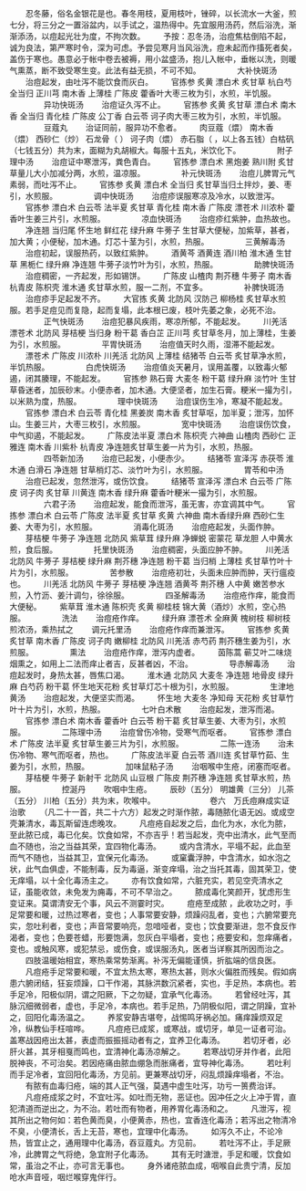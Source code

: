 <!-- { "loadSidebar": true } -->
　　忍冬藤，俗名金银花是也。春冬用枝，夏用枝叶，锉碎，以长流水一大釜，煎七分，将三分之一置浴盆内，以手试之，温热得中。先宜服用汤药，然后浴洗，渐渐添汤，以痘起光壮为度，不拘次数。
　　予按：忍冬汤，治痘焦枯倒陷不起，诚为良法，第严寒时令，深为可虑。予尝见寒月当风浴洗，痘未起而作搐死者矣，盖伤于寒也。愚意必于帐中卷去被褥，用小盆盛汤，抱儿入帐中，垂帐以洗，则暖气熏蒸，断不致受寒生变。此法有益无损，不可不知。
　　
　　大补快斑汤
　　治痘起发，由吐泻不能饮食而灰白。
　　官拣参 炙黄 漂白术 炙甘草 杭白芍 全当归 正川芎 南木香 上薄桂 广陈皮 藿香叶大枣三枚为引，水煎，半饥服。
　　
　　异功快斑汤
　　治痘证久泻不止。
　　官拣参 炙黄 炙甘草 漂白术 南木香 全当归 青化桂 广陈皮 公丁香 白云苓 诃子肉大枣三枚为引，水煎，半饥服。
　　
　　豆蔻丸
　　治证同前，服异功不愈者。
　　肉豆蔻（煨） 南木香（煨） 西砂仁（炒） 石龙骨（ ） 诃子肉（煨） 赤石脂（ ，以上各五钱）白枯矾（七钱五分）共为末，面糊为丸胡椒大。每服十五丸，米饮化下。
　　
　　附子理中汤
　　治痘证中寒泄泻，粪色青白。
　　官拣参 漂白术 黑炮姜 熟川附 炙甘草量儿大小加减分两，水煎，温凉服。
　　
　　补元快斑汤
　　治痘儿脾胃元气素弱，而吐泻不止。
　　官拣参 炙黄 漂白术 全当归 炙甘草当归土拌炒，姜、枣引，水煎服。
　　
　　调中快斑汤
　　治痘疹误服寒凉及冷水，以致泄泻。
　　官拣参 漂白术 白云苓 法半夏 炙甘草 青化桂 南木香 广陈皮 漂苍术 川浓朴 藿香叶生姜三片引，水煎服。
　　
　　凉血快斑汤
　　治痘疹红紫肿，血热故也。
　　净连翘 当归尾 怀生地 鲜红花 绿升麻 牛蒡子 生甘草大便秘，加紫草，甚者，加大黄；小便秘，加木通。灯芯十茎为引，水煎，热服。
　　
　　三黄解毒汤
　　治痘初起，误服热药，以致红紫肿。
　　酒黄芩 酒黄连 酒川柏 淮木通 生甘草 黑栀仁 绿升麻 净连翘 牛蒡子淡竹叶为引，水煎，热服。
　　
　　助脾快斑汤
　　治痘稠密，一齐起发，形如锡饼。
　　广陈皮 山楂肉 荆芥穗 牛蒡子 南木香 杭青皮 陈枳壳 淮木通 炙甘草水煎，服一二剂，不宜多。
　　
　　补脾快斑汤
　　治痘疹手足起发不齐。
　　大官拣 炙黄 北防风 汉防己 柳杨桂 炙甘草水煎服。若手足痘见而复隐，起而复塌，此本根已废，枝叶先萎之象，必死不治。
　　
　　正气快斑汤
　　治痘犯暴风疾雨，寒凉所郁，不能起发。
　　川羌活 漂苍术 北防风 芽桔梗 当归身 粉干葛 香白芷 正川芎 炙甘草冬月，加上薄桂，生姜为引，水煎服。
　　
　　平胃快斑汤
　　治痘值天时久雨，湿滞不能起发。
　　漂苍术 广陈皮 川浓朴 川羌活 北防风 上薄桂 结猪苓 白云苓 炙甘草净水煎，半饥热服。
　　
　　白虎快斑汤
　　治痘值炎天暑月，误用盖覆，以致毒火郁遏，闭其腠理，不能起发。
　　官拣参 熟石膏 大麦冬 粉干葛 绿升麻 淡竹叶 生甘草昏迷者，加辰砂末。小便赤者，加木通。大便坚者，加生石膏。粳米一撮为引，以米熟为度，热服。
　　
　　理中快斑汤
　　治痘误伤生冷，寒凝不能起发。
　　官拣参 漂白术 白云苓 青化桂 黑姜炭 南木香 炙甘草呕，加半夏；泄泻，加怀山。生姜三片，大枣三枚引，水煎服。
　　
　　宽中快斑汤
　　治痘误伤饮食，中气抑遏，不能起发。
　　广陈皮法半夏 漂白术 陈枳壳 六神曲 山楂肉 西砂仁 正雅连 南木香 川紫朴 杭青皮 净连翘炙甘草生姜一片为引，水煎，热服。
　　
　　四苓新加汤
　　治痘已起发，小便赤少。
　　结猪苓 宣泽泻 赤茯苓 淮木通 白滑石 净连翘 甘草梢灯芯、淡竹叶为引，水煎服。
　　
　　胃苓和中汤
　　治痘已起发，忽然泄泻，或伤饮食。
　　结猪苓 宣泽泻 漂白术 白云苓 广陈皮 诃子肉 炙甘草 川黄连 南木香 绿升麻 藿香叶粳米一撮为引，水煎服。
　　
　　六君子汤
　　治痘起发，能食而泄泻，虽无害，亦宜调其中气。
　　官拣参 漂白术 白云苓 广陈皮 法半夏 炙甘草 炙黄 六神曲 南木香绿升麻 西砂仁生姜、大枣为引，水煎服。
　　
　　消毒化斑汤
　　治痘疮起发，头面作肿。
　　芽桔梗 牛蒡子 净连翘 北防风 紫草茸 绿升麻 净蝉蜕 密蒙花 草龙胆 人中黄水煎，食后服。
　　
　　托里快斑汤
　　治痘稠密，头面应肿不肿。
　　川羌活 北防风 牛蒡子 芽桔梗 绿升麻 荆芥穗 净连翘 粉干葛 当归梢 上薄桂 炙甘草竹叶十片为引，水煎服。
　　
　　苦参散
　　治痘疮初壮，头面未应肿而肿，天行瘟疫也。
　　川羌活 北防风 牛蒡子 芽桔梗 净连翘 酒黄芩 荆芥穗 人中黄 嫩苦参水煎，入竹沥、姜汁调匀，徐徐服。
　　
　　四圣解毒汤
　　治痘疮作痒，能食而大便秘。
　　紫草茸 淮木通 陈枳壳 炙黄 柳桂枝 锦大黄（酒炒）水煎，空心热服。
　　
　　洗法
　　治痘疮作痒。
　　绿升麻 漂苍术 全麻黄 槐树枝 柳树枝煎浓汤，乘热拭之
　　调元托里汤
　　治痘疮作痒而兼泄泻。
　　官拣参 炙黄 炙甘草 南木香 广陈皮 诃子肉 嫩柳桂 北防风 川羌活 赤芍药 荆芥穗生姜为引，水煎服。
　　
　　熏法
　　治痘疮作痒，泄泻内虚者。
　　茵陈蒿 蕲艾叶二味烧烟熏之，如用上二法而痒止者吉，反甚者凶，不治。
　　
　　导赤解毒汤
　　治痘起发时，身热太甚，唇焦口渴。
　　淮木通 北防风 大麦冬 净连翘 地骨皮 绿升麻 白芍药 粉干葛 怀生地天花粉 炙甘草灯芯十根为引，水煎服。
　　
　　生津地黄汤
　　治痘起发，大便坚实而渴。
　　怀生地 大麦冬 净知母 天花粉 炙甘草竹叶十片为引，水煎，热服。
　　
　　七叶白术散
　　治痘起发，泄泻而渴。
　　官拣参 漂白术 南木香 藿香叶 白云苓 粉干葛 炙甘草生姜、大枣为引，水煎服。
　　
　　二陈理中汤
　　治痘曾伤冷物，受寒气而呕者。
　　官拣参 漂白术 广陈皮 法半夏 炙甘草生姜三片为引，水煎服。
　　
　　二陈一连汤
　　治未伤冷物、寒气而呕者，热也。
　　广陈皮法半夏 白云苓 酒川连 炙甘草竹茹、生姜为引，水煎，热服。
　　
　　加味鼠粘子汤
　　治咽喉中生疮，闭塞而呕者。
　　芽桔梗 牛蒡子 新射干 北防风 山豆根 广陈皮 荆芥穗 净连翘 炙甘草水煎，热服。
　　
　　控涎丹
　　吹咽中生疮。
　　辰砂（五分） 明雄黄（三分） 儿茶（五分） 川柏（五分）共为末，吹喉中。
　　
　　
　　卷六　万氏痘麻成实证治歌
　　（凡二十一首，共二十六方）起发之时渐作脓，毒随脓化语无凶。或成空壳兼清水，毒瓦斯留连虑晚攻。
　　凡痘疮自起发之后，血化为水，水化为脓，至此脓已成，毒已化矣。饮食如常，不亦吉乎！若当起发，壳中出清水，此气至而血不随也，治之当益其荣，宜四物化毒汤。
　　或内含清水，平塌不起，此血至而气不随也，当益其卫，宜保元化毒汤。
　　或窠囊浮肿，中含清水，如水泡之状，此气血俱虚，不能制毒，反为毒逼，渐变痒塌，治之当托其毒，固其荣卫，使无痒塌，以十全化毒汤主之。
　　亦有饮食如常，六脏充实，若见空壳清水之证，虽能收敛，未免发为痈毒，不可不早治之。
　　脓成毒化笑颜开，犹虑形生变证来。莫谓清安无个事，风云不测霎时灾。
　　痘疮至成脓 ，此收功之时，手足常要和暖，过热过寒者，变也；人事常要安静，烦躁闷乱者，变也；六腑常要充实，忽吐利者，变也；声音常要响亮，忽喑哑者，变也；饮食要渐进，忽不食反作渴者，变也；色要苍蜡，形要饱满，忽灰白平塌者，变也；疮要安和，忽痒痛者，变也。或触风寒，或犯禁忌，或伤食，或误服汤丸，医者当详察其所因而治之。
　　四肢温暖始相宜，寒热乘常势渐离。补泻无偏能谨慎，折肱端的信良医。
　　凡痘疮手足常要和暖，不宜太热太寒，寒热太甚，则水火偏胜而残矣。假如病患六腑闭结，狂妄烦躁，口干作渴，其脉洪数沉紧者，实也，手足热，本病也。若手足冷，阳极似阴，谓之阳厥，下之勿疑，宜承气化毒汤。
　　若曾经吐泻，其脉沉细微弱者，虚也，手足冷，本病也。若手足热，乃阴极似阳，谓之阴躁，宜补之，回阳化毒汤温之。
　　养浆安静吉堪夸，战惕鸣牙祸必加。痛痒躁烦双足冷，纵教仙手枉喧哗。
　　凡痘疮已成浆，或寒战，或切牙，单见一证者可治。盖寒战因疮出太甚，表虚而振振摇动者有之，宜养卫化毒汤。
　　若切牙者，必肝火甚，其牙相戛而鸣也，宜清神化毒汤凉解之。
　　若寒战切牙并作者，此阳脱神丧，不可治矣。若因疮痛由脓血绷急而胀痛者，宜导神化毒汤。
　　若吐利而手足冷者，宜回阳化毒汤，方见前。更兼寒战切牙，闷乱烦躁痒塌者，不治。
　　有脓有血毒归疮，端的其人正气强，莫遇中虚生吐泻，功亏一篑费治详。
　　凡痘疮成浆之时，不宜吐泻。如吐而无物，恶证也。因冲任之火上冲于胃，直犯清道而逆出之，为不治。若吐而有物者，用养胃化毒汤和之。
　　凡泄泻，视其所出之物何如：若色黄而臭，小便黄赤，热也，宜香连化毒汤；若泻出之物清冷不臭，小便清长，舌上无苔，寒也，宜理中化毒汤。
　　如泻久不止，不论冷热，皆宜止之，通用理中化毒汤，吞豆蔻丸。方见前。
　　若吐泻不止，手足厥冷，此脾胃之气将绝，急宜附子化毒汤。
　　其有无时溏泄，手足和暖，饮食如常，虽治之不止，亦可言无事也。
　　身外诸疮脓血成，咽喉自此贵宁清，反加呛水声音哑，咽烂喉穿鬼伴行。
